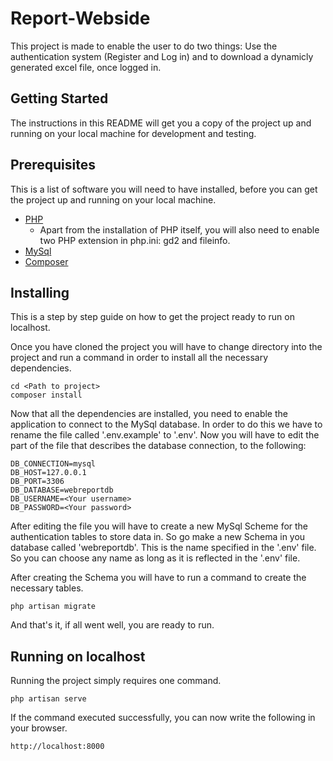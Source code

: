 # Report-Webside

This project is made to enable the user to do two things: Use the authentication system (Register and Log in) and to download a dynamicly generated excel file, once logged in.

## Getting Started

The instructions in this README will get you a copy of the project up and running on your local machine for development and testing.

## Prerequisites   

This is a list of software you will need to have installed, before you can get the project up and running on your local machine.

* [PHP](https://www.php.net/downloads.php)
    * Apart from the installation of PHP itself, you will also need to enable two PHP extension in php.ini: gd2 and fileinfo.
* [MySql](https://dev.mysql.com/downloads/)
* [Composer](https://getcomposer.org/download/)

## Installing

This is a step by step guide on how to get the project ready to run on localhost.

Once you have cloned the project you will have to change directory into the project and run a command in order to install all the necessary dependencies.

```
cd <Path to project>
composer install
```

Now that all the dependencies are installed, you need to enable the application to connect to the MySql database. In order to do this we have to rename the file called '.env.example' to '.env'. Now you will have to edit the part of the file that describes the database connection, to the following:

```
DB_CONNECTION=mysql
DB_HOST=127.0.0.1
DB_PORT=3306
DB_DATABASE=webreportdb
DB_USERNAME=<Your username>
DB_PASSWORD=<Your password>
```

After editing the file you will have to create a new MySql Scheme for the authentication tables to store data in. So go make a new Schema in you database called 'webreportdb'. This is the name specified in the '.env' file. So you can choose any name as long as it is reflected in the '.env' file.

After creating the Schema you will have to run a command to create the necessary tables.

```
php artisan migrate
```

And that's it, if all went well, you are ready to run.

## Running on localhost

Running the project simply requires one command.

```
php artisan serve
```

If the command executed successfully, you can now write the following in your browser.

```
http://localhost:8000
```